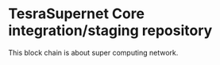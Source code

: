 # TesraSupernet Core integration/staging repository
This block chain is about super computing network. 
